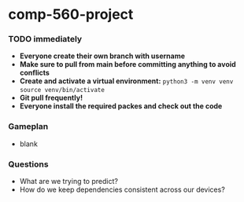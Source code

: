 # comp-560-project
### TODO immediately
- **Everyone create their own branch with username**
- **Make sure to pull from main before committing anything to avoid conflicts**
- **Create and activate a virtual environment:**
    `python3 -m venv venv` \
    `source venv/bin/activate`
- **Git pull frequently!**
- **Everyone install the required packes and check out the code**

### Gameplan
- blank

### Questions
- What are we trying to predict?
- How do we keep dependencies consistent across our devices?
